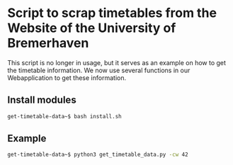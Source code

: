 # Script to scrap timetables from the Website of the University of Bremerhaven

This script is no longer in usage, but it serves as an example on how to get the timetable information.
We now use several functions in our Webapplication to get these information.

## Install modules

```bash
get-timetable-data~$ bash install.sh
```

## Example

```bash
get-timetable-data~$ python3 get_timetable_data.py -cw 42
```
